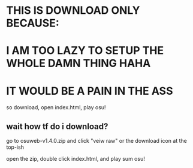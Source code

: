# THIS IS DOWNLOAD ONLY BECAUSE:

# I AM TOO LAZY TO SETUP THE WHOLE DAMN THING HAHA

# IT WOULD BE A PAIN IN THE ASS

so download, open index.html, play osu! 

## wait how tf do i download?

go to osuweb-v1.4.0.zip and click "veiw raw" or the download icon at the top-ish

open the zip, double click index.html, and play sum osu!

